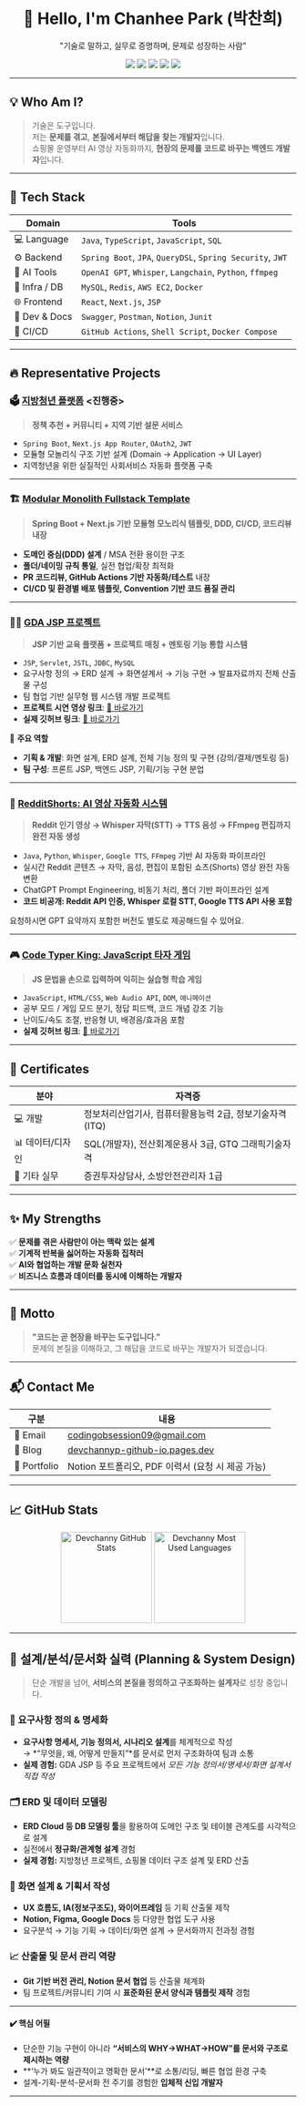 <!-- README.md -->

<h1 align="center">👋 Hello, I'm Chanhee Park (박찬희)</h1>
<p align="center">"기술로 말하고, 실무로 증명하며, 문제로 성장하는 사람"</p>

<p align="center">
  <img src="https://img.shields.io/badge/Backend-Java%20%7C%20Spring%20Boot-green?style=for-the-badge&logo=spring" />
  <img src="https://img.shields.io/badge/Frontend-React%20%7C%20Next.js%20%7C%20JSP-blue?style=for-the-badge&logo=react" />
  <img src="https://img.shields.io/badge/AI-GPT%20%7C%20Whisper%20%7C%20Langchain-orange?style=for-the-badge&logo=openai" />
  <img src="https://img.shields.io/badge/Database-MySQL%20%7C%20QueryDSL%20%7C%20SQL-yellow?style=for-the-badge&logo=mysql" />
  <img src="https://img.shields.io/badge/Infra-Docker%20%7C%20AWS-lightgrey?style=for-the-badge&logo=docker" />
</p>

---

## 💡 Who Am I?

> 기술은 도구입니다.  
> 저는 **문제를 겪고**, **본질에서부터 해답을 찾는 개발자**입니다.  
> 쇼핑몰 운영부터 AI 영상 자동화까지, **현장의 문제를 코드로 바꾸는 백엔드 개발자**입니다.

---

## 🧰 Tech Stack

| Domain | Tools |
|--------|-------|
| 💻 Language | `Java`, `TypeScript`, `JavaScript`, `SQL` |
| ⚙ Backend | `Spring Boot`, `JPA`, `QueryDSL`, `Spring Security`, `JWT` |
| 🤖 AI Tools | `OpenAI GPT`, `Whisper`, `Langchain`, `Python`, `ffmpeg` |
| 💾 Infra / DB | `MySQL`, `Redis`, `AWS EC2`, `Docker` |
| 🌐 Frontend | `React`, `Next.js`, `JSP` |
| 🧪 Dev & Docs | `Swagger`, `Postman`, `Notion`, `Junit` |
| 🚀 CI/CD | `GitHub Actions`, `Shell Script`, `Docker Compose` |

---

## 🔥 Representative Projects

### 🗳️ [지방청년 플랫폼](https://github.com/DevchannyP/JIBANGYOUNG) <진행중>
> **정책 추천 + 커뮤니티 + 지역 기반 설문 서비스**
- `Spring Boot`, `Next.js App Router`, `OAuth2`, `JWT`
- 모듈형 모놀리식 구조 기반 설계 (Domain → Application → UI Layer)
- 지역청년을 위한 실질적인 사회서비스 자동화 플랫폼 구축

---

### 🏗️ [Modular Monolith Fullstack Template](https://github.com/DevchannyP/MONO-MODULITH)
> **Spring Boot + Next.js 기반 모듈형 모노리식 템플릿, DDD, CI/CD, 코드리뷰 내장**
- **도메인 중심(DDD) 설계** / MSA 전환 용이한 구조  
- **폴더/네이밍 규칙 통일**, 실전 협업/확장 최적화  
- **PR 코드리뷰, GitHub Actions 기반 자동화/테스트** 내장  
- **CI/CD 및 환경별 배포 템플릿, Convention 기반 코드 품질 관리**

---

### 🧑‍🏫 [GDA JSP 프로젝트](https://github.com/DevchannyP/gda_jsp_project)
> **JSP 기반 교육 플랫폼 + 프로젝트 매칭 + 멘토링 기능 통합 시스템**
- `JSP`, `Servlet`, `JSTL`, `JDBC`, `MySQL`
- 요구사항 정의 → ERD 설계 → 화면설계서 → 기능 구현 → 발표자료까지 전체 산출물 구성
- 팀 협업 기반 실무형 웹 시스템 개발 프로젝트
- **프로젝트 시연 영상 링크**: [🔗 바로가기](https://www.youtube.com/watch?v=dD76U35wdmM)
- **실제 깃허브 링크**: [🔗 바로가기](https://github.com/DevchannyP/gda_jsp_project/tree/main)

👥 **주요 역할**
- **기획 & 개발**: 화면 설계, ERD 설계, 전체 기능 정의 및 구현 (강의/결제/멘토링 등)
- **팀 구성**: 프론트 JSP, 백엔드 JSP, 기획/기능 구현 분업

---

### 🧠 [RedditShorts: AI 영상 자동화 시스템](https://github.com/DevchannyP/redis-crawler)
> **Reddit 인기 영상 → Whisper 자막(STT) → TTS 음성 → FFmpeg 편집까지 완전 자동 생성**
- `Java`, `Python`, `Whisper`, `Google TTS`, `FFmpeg` 기반 AI 자동화 파이프라인
- 실시간 Reddit 콘텐츠 → 자막, 음성, 편집이 포함된 쇼츠(Shorts) 영상 완전 자동 변환
- ChatGPT Prompt Engineering, 비동기 처리, 폴더 기반 파이프라인 설계
- **코드 비공개: Reddit API 인증, Whisper 로컬 STT, Google TTS API 사용 포함**

요청하시면 GPT 요약까지 포함한 버전도 별도로 제공해드릴 수 있어요.

---

### 🎮 [Code Typer King: JavaScript 타자 게임](https://github.com/DevchannyP/javascript-typing-master)
> **JS 문법을 손으로 입력하며 익히는 실습형 학습 게임**
- `JavaScript`, `HTML/CSS`, `Web Audio API`, `DOM`, `애니메이션`
- 공부 모드 / 게임 모드 분기, 정답 피드백, 코드 개념 강조 기능
- 난이도/속도 조절, 반응형 UI, 배경음/효과음 포함
- **실제 깃허브 링크**: [🔗 바로가기](https://github.com/DevchannyP/javascript-typing-master/tree/main)

---

## 🧾 Certificates

| 분야 | 자격증 |
|------|--------|
| 💻 개발 | 정보처리산업기사, 컴퓨터활용능력 2급, 정보기술자격(ITQ) |
| 📊 데이터/디자인 | SQL(개발자), 전산회계운용사 3급, GTQ 그래픽기술자격 |
| 🧯 기타 실무 | 증권투자상담사, 소방안전관리자 1급 |

---

## ✨ My Strengths

✅ **문제를 겪은 사람만이 아는 맥락 있는 설계**  
✅ **기계적 반복을 싫어하는 자동화 집착러**  
✅ **AI와 협업하는 개발 문화 실천자**  
✅ **비즈니스 흐름과 데이터를 동시에 이해하는 개발자**

---

## 💬 Motto

> **"코드는 곧 현장을 바꾸는 도구입니다."**  
> 문제의 본질을 이해하고, 그 해답을 코드로 바꾸는 개발자가 되겠습니다.

---

## 📬 Contact Me

| 구분 | 내용 |
|------|------|
| 📧 Email | codingobsession09@gmail.com |
| 📝 Blog | [devchannyp-github-io.pages.dev](https://devchannyp-github-io.pages.dev/) |
| 💼 Portfolio | Notion 포트폴리오, PDF 이력서 (요청 시 제공 가능) |

---

## 📈 GitHub Stats

<p align="center">
  <!-- GitHub 통계 카드 -->
  <img 
    src="https://github-readme-stats.vercel.app/api?username=DevchannyP&show_icons=true&theme=tokyonight&hide_title=true&hide_rank=false&include_all_commits=true&count_private=true"
    height="160"
    alt="Devchanny GitHub Stats"
  />
  <!-- 언어 사용 통계 카드 -->
  <img 
    src="https://github-readme-stats.vercel.app/api/top-langs/?username=DevchannyP&layout=compact&theme=tokyonight&hide_title=true&langs_count=6"
    height="160"
    alt="Devchanny Most Used Languages"
  />
</p>

<!-- (기존 README.md 내용은 절대 수정하지 않음!) -->

---

## 📐 설계/분석/문서화 실력 (Planning & System Design)

> 단순 개발을 넘어, **서비스의 본질을 정의하고 구조화하는 설계자**로 성장 중입니다.

### 🧩 **요구사항 정의 & 명세화**
- **요구사항 명세서, 기능 정의서, 시나리오 설계**를 체계적으로 작성  
  → *“무엇을, 왜, 어떻게 만들지”*를 문서로 먼저 구조화하여 팀과 소통  
- **실제 경험:** GDA JSP 등 주요 프로젝트에서 *모든 기능 정의서/명세서/화면 설계서 직접 작성*

### 🗂 **ERD 및 데이터 모델링**
- **ERD Cloud 등 DB 모델링 툴**을 활용하여 도메인 구조 및 테이블 관계도를 시각적으로 설계  
- 실전에서 **정규화/관계형 설계** 경험  
- **실제 경험:** 지방청년 프로젝트, 쇼핑몰 데이터 구조 설계 및 ERD 산출

### 📝 **화면 설계 & 기획서 작성**
- **UX 흐름도, IA(정보구조도), 와이어프레임** 등 기획 산출물 제작  
- **Notion, Figma, Google Docs** 등 다양한 협업 도구 사용  
- 요구분석 → 기능 기획 → 데이터/화면 설계 → 문서화까지 전과정 경험

### 📈 **산출물 및 문서 관리 역량**
- **Git 기반 버전 관리, Notion 문서 협업** 등 산출물 체계화  
- 팀 프로젝트/커뮤니티 기여 시 **표준화된 문서 양식과 템플릿 제작** 경험

---

#### ✔️ **핵심 어필**
- 단순한 기능 구현이 아니라 **“서비스의 WHY→WHAT→HOW”를 문서와 구조로 제시하는 역량**
- **‘누가 봐도 일관적이고 명확한 문서’**로 소통/리딩, 빠른 협업 환경 구축  
- 설계-기획-분석-문서화 전 주기를 경험한 **입체적 신입 개발자**

---

